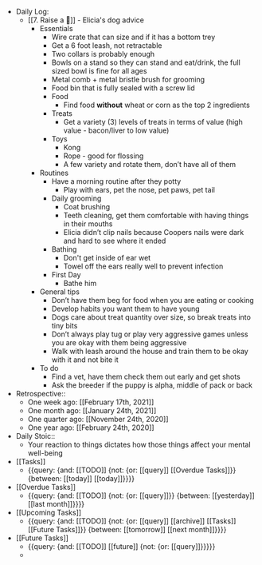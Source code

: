 - Daily Log:
    - [[7. Raise a 🐶]] - Elicia's dog advice
        - Essentials
            - Wire crate that can size and if it has a bottom trey
            - Get a 6 foot leash, not retractable
            - Two collars is probably enough
            - Bowls on a stand so they can stand and eat/drink, the full sized bowl is fine for all ages
            - Metal comb + metal bristle brush for grooming
            - Food bin that is fully sealed with a screw lid
            - Food
                - Find food **without** wheat or corn as the top 2 ingredients
            - Treats
                - Get a variety (3) levels of treats in terms of value (high value - bacon/liver to low value)
            - Toys
                - Kong
                - Rope - good for flossing
                - A few variety and rotate them, don’t have all of them
        - Routines
            - Have a morning routine after they potty
                - Play with ears, pet the nose, pet paws, pet tail
            - Daily grooming
                - Coat brushing
                - Teeth cleaning, get them comfortable with having things in their mouths
                - Elicia didn’t clip nails because Coopers nails were dark and hard to see where it ended
            - Bathing
                - Don't get inside of ear wet
                - Towel off the ears really well to prevent infection
            - First Day
                - Bathe him
        - General tips
            - Don’t have them beg for food when you are eating or cooking
            - Develop habits you want them to have young
            - Dogs care about treat quantity over size, so break treats into tiny bits
            - Don’t always play tug or play very aggressive games unless you are okay with them being aggressive 
            - Walk with leash around the house and train them to be okay with it and not bite it
        - To do
            - Find a vet, have them check them out early and get shots
            - Ask the breeder if the puppy is alpha, middle of pack or back
- Retrospective::
    - One week ago: [[February 17th, 2021]]
    - One month ago: [[January 24th, 2021]]
    - One quarter ago: [[November 24th, 2020]]
    - One year ago: [[February 24th, 2020]]
- Daily Stoic::
    - Your reaction to things dictates how those things affect your mental well-being
- [[Tasks]]
    - {{query: {and: [[TODO]] {not: {or: [[query]] [[Overdue Tasks]]}} {between: [[today]] [[today]]}}}}
- [[Overdue Tasks]]
    - {{query: {and: [[TODO]] {not: {or: [[query]]}} {between: [[yesterday]] [[last month]]}}}}
- [[Upcoming Tasks]]
    - {{query: {and: [[TODO]] {not: {or: [[query]] [[archive]] [[Tasks]] [[Future Tasks]]}} {between: [[tomorrow]] [[next month]]}}}}
- [[Future Tasks]]
    - {{query: {and: [[TODO]] [[future]] {not: {or: [[query]]}}}}}
    - 
